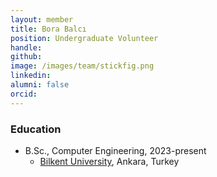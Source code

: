 ```yaml
---
layout: member
title: Bora Balcı
position: Undergraduate Volunteer
handle: 
github: 
image: /images/team/stickfig.png
linkedin: 
alumni: false
orcid: 
---
```


### Education

- B.Sc., Computer Engineering, 2023-present
  - [Bilkent University](http://www.cs.bilkent.edu.tr/), Ankara, Turkey 
